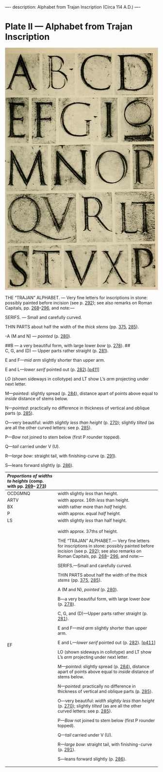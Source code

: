 —-
description: Alphabet from Trajan Inscription (Circa 114 A.D.)
—-

# Plate II — Alphabet from Trajan Inscription

![Plate II.&#x2014;Alphabet from Trajan Inscription \(Circa 114 A.D.\) Scale approx.  1 6  linear. \(See also Plate I\). Note.&#x2014;L and O are shown sideways in the 2nd line.](../.gitbook/assets/i435e-plateii.jpg)

THE “TRAJAN” ALPHABET. — Very fine letters for inscriptions in stone: possibly painted before incision \(see p. [292](http://www.gutenberg.org/files/47089/47089-h/47089-h.htm#p292)\); see also remarks on Roman Capitals, pp. [268](http://www.gutenberg.org/files/47089/47089-h/47089-h.htm#p268)–[296](http://www.gutenberg.org/files/47089/47089-h/47089-h.htm#p296), and note:—

SERIFS. — Small and carefully curved.

THIN PARTS about half the width of the _thick stems_ \(pp. [375](http://www.gutenberg.org/files/47089/47089-h/47089-h.htm#p375), [285](http://www.gutenberg.org/files/47089/47089-h/47089-h.htm#p285)\).

-A \(M and N\) — _pointed_ \(p. [280](http://www.gutenberg.org/files/47089/47089-h/47089-h.htm#p280)\).

\#\#B — a very beautiful form, with large lower _bow_ \(p. [278](http://www.gutenberg.org/files/47089/47089-h/47089-h.htm#p278)\). \#\#  
C, G, and \(D\) — Upper parts rather straight \(p. [281](http://www.gutenberg.org/files/47089/47089-h/47089-h.htm#p281)\).

E and F—_mid arm_ slightly shorter than upper arm.

E and L—_lower serif_ pointed out \(p. [282](http://www.gutenberg.org/files/47089/47089-h/47089-h.htm#p282)\).[\[p411\]](http://www.gutenberg.org/files/47089/47089-h/47089-h.htm#pageindex)

LO \(shown sideways in collotype\) and LT show L’s _arm_ projecting under next letter.

M—_pointed_: slightly spread \(p. [284](http://www.gutenberg.org/files/47089/47089-h/47089-h.htm#p284)\), distance apart of points above equal to _inside_ distance of stems below.

N—_pointed_: practically no difference in thickness of vertical and oblique parts \(p. [285](http://www.gutenberg.org/files/47089/47089-h/47089-h.htm#p285)\).

O—very beautiful: _width slightly less than height_ \(p. [270](http://www.gutenberg.org/files/47089/47089-h/47089-h.htm#p270)\); slightly _tilted_ \(as are all the other curved letters: see p. [285](http://www.gutenberg.org/files/47089/47089-h/47089-h.htm#p285)\).

P—_Bow_ not joined to stem below \(first P rounder topped\).

Q—_tail_ carried under V \(U\).

R—_large bow_: straight tail, with finishing-curve \(p. [291](http://www.gutenberg.org/files/47089/47089-h/47089-h.htm#p291)\).

S—leans forward slightly \(p. [286](http://www.gutenberg.org/files/47089/47089-h/47089-h.htm#p286)\).

<table>
  <thead>
    <tr>
      <th style="text-align:left"><em>Proportions of widths to heights</em> (comp. with pp. <a href="http://www.gutenberg.org/files/47089/47089-h/47089-h.htm#p269">269</a>&#x2013;
        <a
        href="http://www.gutenberg.org/files/47089/47089-h/47089-h.htm#p273">273</a>)</th>
      <th style="text-align:left"></th>
    </tr>
  </thead>
  <tbody>
    <tr>
      <td style="text-align:left">OCDGMNQ</td>
      <td style="text-align:left">width slightly <em>less</em> than height.</td>
    </tr>
    <tr>
      <td style="text-align:left">ARTV</td>
      <td style="text-align:left">width approx. 16th <em>less</em> than height.</td>
    </tr>
    <tr>
      <td style="text-align:left">BX</td>
      <td style="text-align:left">width rather more than <em>half</em> height.</td>
    </tr>
    <tr>
      <td style="text-align:left">P</td>
      <td style="text-align:left">width approx. equal <em>half</em> height.</td>
    </tr>
    <tr>
      <td style="text-align:left">LS</td>
      <td style="text-align:left">width slightly <em>less</em> than half height.</td>
    </tr>
    <tr>
      <td style="text-align:left">EF</td>
      <td style="text-align:left">
        <p>width approx. 37ths of height.</p>
        <p>THE &#x201C;TRAJAN&#x201D; ALPHABET.&#x2014; Very fine letters for inscriptions
          in stone: possibly painted before incision (see p. <a href="http://www.gutenberg.org/files/47089/47089-h/47089-h.htm#p292">292</a>);
          see also remarks on Roman Capitals, pp. <a href="http://www.gutenberg.org/files/47089/47089-h/47089-h.htm#p268">268</a>&#x2013;
          <a
          href="http://www.gutenberg.org/files/47089/47089-h/47089-h.htm#p296">296</a>, and note:&#x2014;</p>
        <p>SERIFS.&#x2014;Small and carefully curved.</p>
        <p>THIN PARTS about half the width of the <em>thick stems</em> (pp. <a href="http://www.gutenberg.org/files/47089/47089-h/47089-h.htm#p375">375</a>,
          <a
          href="http://www.gutenberg.org/files/47089/47089-h/47089-h.htm#p285">285</a>).</p>
        <p>A (M and N), <em>pointed</em> (p. <a href="http://www.gutenberg.org/files/47089/47089-h/47089-h.htm#p280">280</a>).</p>
        <p>B&#x2014;a very beautiful form, with large lower <em>bow</em> (p. <a href="http://www.gutenberg.org/files/47089/47089-h/47089-h.htm#p278">278</a>).</p>
        <p>C, G, and (D)&#x2014;Upper parts rather straight (p. <a href="http://www.gutenberg.org/files/47089/47089-h/47089-h.htm#p281">281</a>).</p>
        <p>E and F&#x2014;<em>mid arm</em> slightly shorter than upper arm.</p>
        <p>E and L&#x2014;<em>lower serif</em> pointed out (p. <a href="http://www.gutenberg.org/files/47089/47089-h/47089-h.htm#p282">282</a>).
          <a
          href="http://www.gutenberg.org/files/47089/47089-h/47089-h.htm#pageindex">[p411]</a>
        </p>
        <p>LO (shown sideways in collotype) and LT show L&#x2019;s <em>arm</em> projecting
          under next letter.</p>
        <p>M&#x2014;<em>pointed</em>: slightly spread (p. <a href="http://www.gutenberg.org/files/47089/47089-h/47089-h.htm#p284">284</a>),
          distance apart of points above equal to <em>inside</em> distance of stems
          below.</p>
        <p>N&#x2014;<em>pointed</em>: practically no difference in thickness of vertical
          and oblique parts (p. <a href="http://www.gutenberg.org/files/47089/47089-h/47089-h.htm#p285">285</a>).</p>
        <p>O&#x2014;very beautiful: <em>width slightly less than height</em> (p.
          <a
          href="http://www.gutenberg.org/files/47089/47089-h/47089-h.htm#p270">270</a>); slightly <em>tilted</em> (as are all the other curved letters:
            see p. <a href="http://www.gutenberg.org/files/47089/47089-h/47089-h.htm#p285">285</a>).</p>
        <p>P&#x2014;<em>Bow</em> not joined to stem below (first P rounder topped).</p>
        <p>Q&#x2014;<em>tail</em> carried under V (U).</p>
        <p>R&#x2014;<em>large bow</em>: straight tail, with finishing-curve (p.
          <a
          href="http://www.gutenberg.org/files/47089/47089-h/47089-h.htm#p291">291</a>).</p>
        <p>S&#x2014;leans forward slightly (p. <a href="http://www.gutenberg.org/files/47089/47089-h/47089-h.htm#p286">286</a>).</p>
      </td>
    </tr>
  </tbody>
</table>

